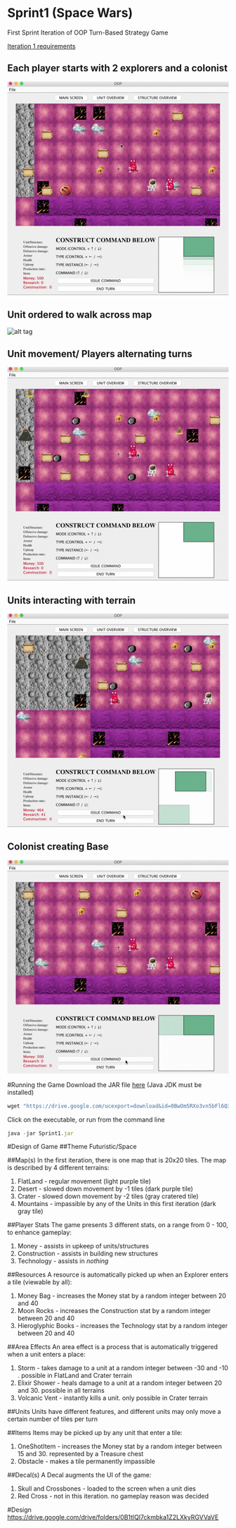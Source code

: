 # Sprint1 (Space Wars)
First Sprint Iteration of OOP Turn-Based Strategy Game

[Iteration 1 requirements](Iteration1_Requirements.pdf)

## Each player starts with 2 explorers and a colonist

 ![alt tag](mapDemo.gif)
 
## Unit ordered to walk across map

![alt tag](farWalk.gif)

## Unit movement/ Players alternating turns

 ![alt tag](gatherResource.gif)

## Units interacting with terrain

 ![alt tag](instantDeath.gif)
  
  
## Colonist creating Base

 ![alt tag](makeBase.gif)

  

#Running the Game
Download the JAR file [here](Sprint1.jar) (Java JDK must be installed) 
 
```javascript
wget "https://drive.google.com/ucexport=download&id=0BwOm5RXo3vn5bFl6Q3pTTURERjA" -O Sprint1.jar 
```
 
Click on the executable, or run from the command line
```javascript
java -jar Sprint1.jar 
```

#Design of Game
##Theme
Futuristic/Space

##Map(s)
In the first iteration, there is one map that is 20x20 tiles. The map is described by 4 different terrains: 
 1. FlatLand - regular movement (light purple tile)
 2. Desert - slowed down movement by -1 tiles (dark purple tile)
 3. Crater - slowed down movement by -2 tiles (gray cratered tile)
 4. Mountains - impassible by any of the Units in this first iteration (dark gray tile)
 
##Player Stats
The game presents 3 different stats, on a range from 0 - 100, to enhance gameplay:
 1. Money - assists in upkeep of units/structures
 2. Construction - assists in building new structures
 3. Technology - assists in *nothing*

##Resources
A resource is automatically picked up when an Explorer enters a tile (viewable by all):
 1. Money Bag - increases the Money stat by a random integer between 20 and 40 
 2. Moon Rocks - increases the Construction stat by a random integer between 20 and 40 
 3. Hieroglyphic Books - increases the Technology stat by a random integer between 20 and 40 

##Area Effects
An area effect is a process that is automatically triggered when a unit enters a place:
 1. Storm - takes damage to a unit at a random integer between -30 and -10 . possible in FlatLand and Crater terrain
 2. Elixir Shower - heals damage to a unit at a random integer between 20 and 30. possible in all terrains
 3. Volcanic Vent - instantly kills a unit. only possible in Crater terrain 
 
##Units
 Units have different features, and different units may only move a certain number of tiles per turn
 
##Items
 Items may be picked up by any unit that enter a tile:
  1. OneShotItem - increases the Money stat by a random integer between 15 and 30. represented by a Treasure chest 
  2. Obstacle - makes a tile permanently impassible
  
##Decal(s)
  A Decal augments the UI of the game:
   1. Skull and Crossbones - loaded to the screen when a unit dies 
   2. Red Cross - not in this iteration. no gameplay reason was decided
 
#Design
https://drive.google.com/drive/folders/0B1tlQl7ckmbka1Z2LXkyRGVVaVE
